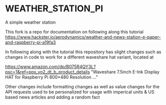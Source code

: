 # WEATHER_STATION_PI
A simple weather station


This fork is a repo for documentation on following along this tutorial https://www.hackster.io/aerodynamics/weather-and-news-station-e-paper-and-raspberry-pi-a19fa3

In following along with the tutorial this repository has slight changes such as changes in code to work for a different waveshare hat variant, located at 

https://www.amazon.com/dp/B075R4QY3L?psc=1&ref=ppx_yo2_dt_b_product_details
"Waveshare 7.5inch E-Ink Display HAT for Raspberry Pi 800×480 Resolution ..."

Other changes include formatting changes as well as value changes for the API requests used to be personalized for usage with imperical units & US based news articles and adding a random fact
